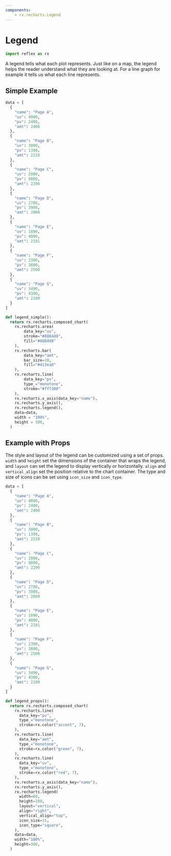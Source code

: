 ```yaml
---
components:
    - rx.recharts.Legend
---
```


# Legend

```python exec
import reflex as rx
```

A legend tells what each plot represents. Just like on a map, the legend helps the reader understand what they are looking at. For a line graph for example it tells us what each line represents.

## Simple Example

```python demo graphing
data = [
  {
    "name": "Page A",
    "uv": 4000,
    "pv": 2400,
    "amt": 2400
  },
  {
    "name": "Page B",
    "uv": 3000,
    "pv": 1398,
    "amt": 2210
  },
  {
    "name": "Page C",
    "uv": 2000,
    "pv": 9800,
    "amt": 2290
  },
  {
    "name": "Page D",
    "uv": 2780,
    "pv": 3908,
    "amt": 2000
  },
  {
    "name": "Page E",
    "uv": 1890,
    "pv": 4800,
    "amt": 2181
  },
  {
    "name": "Page F",
    "uv": 2390,
    "pv": 3800,
    "amt": 2500
  },
  {
    "name": "Page G",
    "uv": 3490,
    "pv": 4300,
    "amt": 2100
  }
]

def legend_simple():
  return rx.recharts.composed_chart(
    rx.recharts.area(
        data_key="uv",
        stroke="#8884d8",
        fill="#8884d8"
    ), 
    rx.recharts.bar(
        data_key="amt",
        bar_size=20,
        fill="#413ea0"
    ),
    rx.recharts.line(
        data_key="pv",
        type_="monotone",
        stroke="#ff7300"
    ), 
    rx.recharts.x_axis(data_key="name"), 
    rx.recharts.y_axis(),
    rx.recharts.legend(),
    data=data,
    width = "100%",
    height = 300,
  )
```

## Example with Props

The style and layout of the legend can be customized using a set of props. `width` and `height` set the dimensions of the container that wraps the legend, and `layout` can set the legend to display vertically or horizontally. `align` and `vertical_align` set the position relative to the chart container. The type and size of icons can be set using `icon_size` and `icon_type`.

```python demo graphing
data = [
  {
    "name": "Page A",
    "uv": 4000,
    "pv": 2400,
    "amt": 2400
  },
  {
    "name": "Page B",
    "uv": 3000,
    "pv": 1398,
    "amt": 2210
  },
  {
    "name": "Page C",
    "uv": 2000,
    "pv": 9800,
    "amt": 2290
  },
  {
    "name": "Page D",
    "uv": 2780,
    "pv": 3908,
    "amt": 2000
  },
  {
    "name": "Page E",
    "uv": 1890,
    "pv": 4800,
    "amt": 2181
  },
  {
    "name": "Page F",
    "uv": 2390,
    "pv": 3800,
    "amt": 2500
  },
  {
    "name": "Page G",
    "uv": 3490,
    "pv": 4300,
    "amt": 2100
  }
]

def legend_props():
  return rx.recharts.composed_chart(
    rx.recharts.line(
      data_key="pv",
      type_="monotone",
      stroke=rx.color("accent", 7),
    ), 
    rx.recharts.line(
      data_key="amt",
      type_="monotone",
      stroke=rx.color("green", 7),
    ), 
    rx.recharts.line(
      data_key="uv",
      type_="monotone",
      stroke=rx.color("red", 7),
    ), 
    rx.recharts.x_axis(data_key="name"), 
    rx.recharts.y_axis(),
    rx.recharts.legend(
      width=60,
      height=100,
      layout="vertical",
      align="right",
      vertical_align="top",
      icon_size=15,
      icon_type="square",
    ),
    data=data,
    width="100%",
    height=300,
  )

```